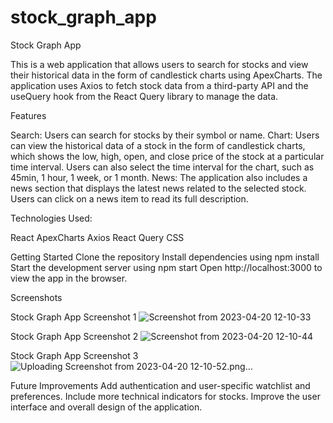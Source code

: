 # stock_graph_app
Stock Graph App

This is a web application that allows users to search for stocks and view their historical data in the form of candlestick charts using ApexCharts. The application uses Axios to fetch stock data from a third-party API and the useQuery hook from the React Query library to manage the data.

Features

Search: Users can search for stocks by their symbol or name.
Chart: Users can view the historical data of a stock in the form of candlestick charts, which shows the low, high, open, and close price of the stock at a particular time interval. Users can also select the time interval for the chart, such as 45min, 1 hour, 1 week, or 1 month.
News: The application also includes a news section that displays the latest news related to the selected stock. Users can click on a news item to read its full description.

Technologies Used:

React
ApexCharts
Axios
React Query
CSS

Getting Started
Clone the repository
Install dependencies using npm install
Start the development server using npm start
Open http://localhost:3000 to view the app in the browser.

Screenshots

Stock Graph App Screenshot 1
![Screenshot from 2023-04-20 12-10-33](https://user-images.githubusercontent.com/87244156/233281456-2e8abe63-8fb0-4ae6-9d5a-21fc8c07fdf7.png)

Stock Graph App Screenshot 2
![Screenshot from 2023-04-20 12-10-44](https://user-images.githubusercontent.com/87244156/233281477-a10df5b5-3338-410b-a643-25e539a66126.png)

Stock Graph App Screenshot 3
![Uploading Screenshot from 2023-04-20 12-10-52.png…]()

Future Improvements
Add authentication and user-specific watchlist and preferences.
Include more technical indicators for stocks.
Improve the user interface and overall design of the application.
